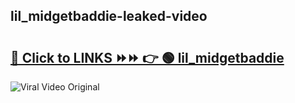 
 ## lil_midgetbaddie-leaked-video 

# <h2><a href="https://clipsfans.com/lil_midgetbaddie&ref=git">🔗 Click to LINKS ⏩⏩ 👉 🟢 lil_midgetbaddie </a></h2>

<a href="https://clipsfans.com/lil_midgetbaddie&ref=git" rel="nofollow" data-target="animated-image.originalLink"><img src="https://i.ibb.co.com/xMMVF88/686577567.gif" alt="Viral Video Original" style="max-width: 100%; display: inline-block;" data-target="animated-image.originalImage"></a>
